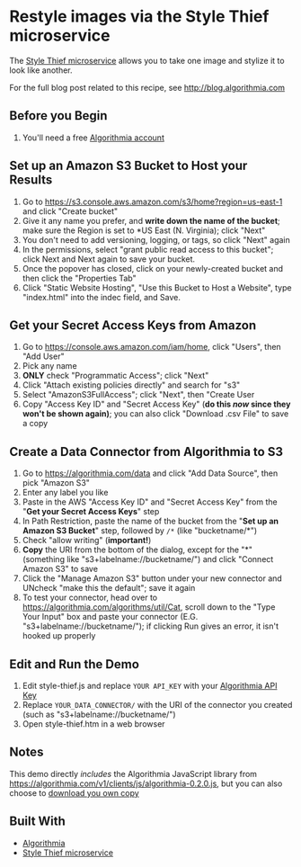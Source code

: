 # Restyle images via the Style Thief microservice

The [Style Thief microservice](https://algorithmia.com/algorithms/bkyan/StyleThief) allows you to take one image and stylize it to look like another.

For the full blog post related to this recipe, see http://blog.algorithmia.com

## Before you Begin

1. You'll need a free [Algorithmia account](https://algorithmia.com/signup)

## Set up an Amazon S3 Bucket to Host your Results

1. Go to https://s3.console.aws.amazon.com/s3/home?region=us-east-1 and click "Create bucket"
2. Give it any name you prefer, and **write down the name of the bucket**; make sure the Region is set to *US East (N. Virginia); click "Next"
3. You don't need to add versioning, logging, or tags, so click "Next" again
4. In the permissions, select "grant public read access to this bucket"; click Next and Next again to save your bucket.
5. Once the popover has closed, click on your newly-created bucket and then click the "Properties Tab"
6. Click "Static Website Hosting", "Use this Bucket to Host a Website", type "index.html" into the indec field, and Save.

## Get your Secret Access Keys from Amazon
1. Go to https://console.aws.amazon.com/iam/home, click "Users", then "Add User"
2. Pick any name
3. **ONLY** check "Programmatic Access"; click "Next"
4. Click "Attach existing policies directly" and search for "s3"
5. Select "AmazonS3FullAccess"; click "Next", then "Create User
6. Copy "Access Key ID" and "Secret Access Key" (**do this _now_ since they won't be shown again)**; you can also click "Download .csv File" to save a copy

## Create a Data Connector from Algorithmia to S3
1. Go to https://algorithmia.com/data and click "Add Data Source", then pick "Amazon S3"
2. Enter any label you like
3. Paste in the AWS "Access Key ID" and "Secret Access Key" from the "**Get your Secret Access Keys**" step
4. In Path Restriction, paste the name of the bucket from the "**Set up an Amazon S3 Bucket**" step, followed by `/*` (like "bucketname/*")
5. Check "allow writing" (**important!**)
6. **Copy** the URI from the bottom of the dialog, except for the "*" (something like "s3+labelname://bucketname/") and click "Connect Amazon S3" to save
7. Click the "Manage Amazon S3" button under your new connector and UNcheck "make this the default"; save it again
8. To test your connector, head over to https://algorithmia.com/algorithms/util/Cat, scroll down to the "Type Your Input" box and paste your connector (E.G. "s3+labelname://bucketname/"); if clicking Run gives an error, it isn't hooked up properly


## Edit and Run the Demo

1. Edit style-thief.js and replace `YOUR API_KEY` with your [Algorithmia API Key](http://developers.algorithmia.com/basics/customizing-api-keys/)
2. Replace `YOUR_DATA_CONNECTOR/` with the URI of the connector you created (such as "s3+labelname://bucketname/")
3. Open style-thief.htm in a web browser

## Notes

This demo directly *includes* the Algorithmia JavaScript library from https://algorithmia.com/v1/clients/js/algorithmia-0.2.0.js, but you can also choose to [download you own copy](https://algorithmia.com/developers/clients/javascript/)

## Built With

* [Algorithmia](https://algorithmia.com)
* [Style Thief microservice](https://algorithmia.com/algorithms/bkyan/StyleThief)


